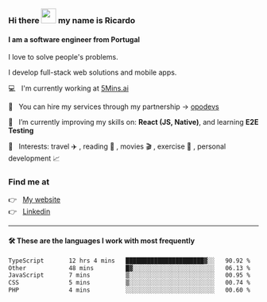 ### Hi there <img src="https://raw.githubusercontent.com/iampavangandhi/iampavangandhi/master/gifs/Hi.gif" width="30"> my name is Ricardo
#### I am a software engineer from Portugal
I love to solve people's problems.

I develop full-stack web solutions and mobile apps.

💻  &nbsp; I'm currently working at <a href="https://5mins.ai/">5Mins.ai</a>

💼  &nbsp; You can hire my services through my partnership -> <a href="https://github.com/opodevs">opodevs</a>

🌱 &nbsp; I’m currently improving my skills on: **React (JS, Native)**, and learning **E2E Testing**

💙 &nbsp; Interests: travel ✈️ , reading 📖 , movies 🎬 , exercise 🏃 , personal development 📈

### Find me at

<p align="left">
  👉  &nbsp;
  <a href="https://ricardopbarbosa.com" target="_blank">
    My website
  </a>
  <br/>
  👉 &nbsp;
  <a href="https://www.linkedin.com/in/ricardopbarbosa" target="_blank">
    Linkedin
  </a>
</p>

<hr />

#### 🛠 These are the languages I work with most frequently
<!--START_SECTION:waka-->

```txt
TypeScript       12 hrs 4 mins   ██████████████████████▓░░   90.92 %
Other            48 mins         █▓░░░░░░░░░░░░░░░░░░░░░░░   06.13 %
JavaScript       7 mins          ▒░░░░░░░░░░░░░░░░░░░░░░░░   00.95 %
CSS              5 mins          ▒░░░░░░░░░░░░░░░░░░░░░░░░   00.74 %
PHP              4 mins          ░░░░░░░░░░░░░░░░░░░░░░░░░   00.60 %
```

<!--END_SECTION:waka-->
